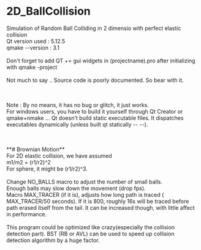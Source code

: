 # 2D_BallCollision
Simulation of Random Ball Colliding in 2 dimensio with perfect elastic collision <br>
Qt version used : 5.12.5 <br>
qmake --version : 3.1<br>
<br>
Don't forget to add QT += gui widgets in (projectname).pro after initializing with qmake -project <br>
  <br>
  Not much to say .. Source code is poorly documented. So bear with it.
  
<br><br> Note : By no means, it has no bug or glitch, it just works.
<br>
For windows users, you have to build it yourself through Qt Creator or qmake+nmake ... Qt doesn't build static executable files.
It dispatches executables dynamically (unless built qt statically -_- -_-).

<br>
<br>
**# Brownian Motion**
<br>
For 2D elastic collision, we have assumed 
<br> m1/m2 = (r1/r2)^2 <br> For sphere, it might be (r1/r2)^3.
<br>
<br> Change NO_BALLS macro to adjust the number of small balls.
<br> Enough balls may slow down the movement (drop fps).
<br> Macro MAX_TRACER (if it is), adjusts how long path is traced ( MAX_TRACER/50 seconds). If it is 800, roughly 16s will be traced before path erased itself from the tail. It can be increased though, with little affect in performance.
<br>
<br>
This program could be optimized like crazy(especially the collision detection part). BST (RB or AVL) can be used to speed up collision detection algorithm by a huge factor.
<br>

